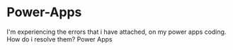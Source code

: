 # Power-Apps
I'm experiencing the errors that i have attached, on my power apps coding. How do i resolve them?
Power Apps
